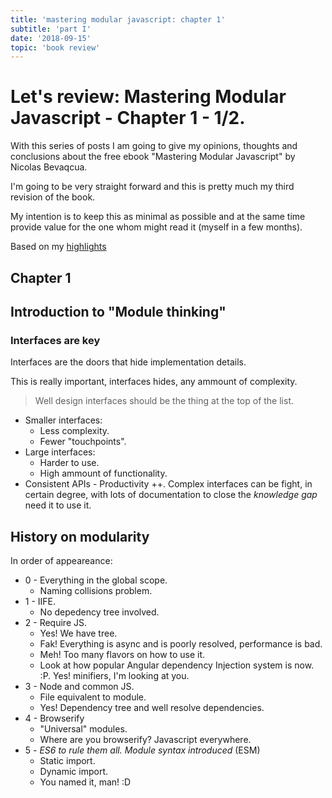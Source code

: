 ```yaml
---
title: 'mastering modular javascript: chapter 1'
subtitle: 'part I'
date: '2018-09-15'
topic: 'book review'
---
```


# Let's review: Mastering Modular Javascript - Chapter 1 - 1/2.

With this series of posts I am going to give my opinions, thoughts and conclusions about the free ebook "Mastering Modular Javascript" by Nicolas Bevaqcua.

I'm going to be very straight forward and this is pretty much my third revision of the book.

My intention is to keep this as minimal as possible and at the same time provide value for the one whom might read it (myself in a few months).

Based on my [highlights](https://github.com/neomaxzero/m-quickreview/blob/master/mastering-modular-js/chapter-01.md)

## Chapter 1

## Introduction to "Module thinking"

### Interfaces are key

Interfaces are the doors that hide implementation details.

This is really important, interfaces hides, any ammount of complexity.

> Well design interfaces should be the thing at the top of the list.

- Smaller interfaces:
  - Less complexity.
  - Fewer "touchpoints".
- Large interfaces:
  - Harder to use.
  - High ammount of functionality.
- Consistent APIs - Productivity ++.
  Complex interfaces can be fight, in certain degree, with lots of documentation to close the _knowledge gap_ need it to use it.

## History on modularity

In order of appeareance:

- 0 - Everything in the global scope.
  - Naming collisions problem.
- 1 - IIFE.
  - No depedency tree involved.
- 2 - Require JS.
  - Yes! We have tree.
  - Fak! Everything is async and is poorly resolved, performance is bad.
  - Meh! Too many flavors on how to use it.
  - Look at how popular Angular dependency Injection system is now. :P. Yes! minifiers, I'm looking at you.
- 3 - Node and common JS.
  - File equivalent to module.
  - Yes! Dependency tree and well resolve dependencies.
- 4 - Browserify
  - "Universal" modules.
  - Where are you browserify? Javascript everywhere.
- 5 - _ES6 to rule them all. Module syntax introduced_ (ESM)
  - Static import.
  - Dynamic import.
  - You named it, man! :D
